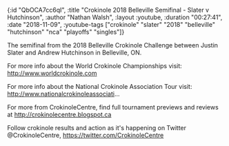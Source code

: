 {:id "QbOCA7cc6qI",
 :title "Crokinole 2018 Belleville Semifinal - Slater v Hutchinson",
 :author "Nathan Walsh",
 :layout :youtube,
 :duration "00:27:41",
 :date "2018-11-09",
 :youtube-tags
 ["crokinole"
  "slater"
  "2018"
  "belleville"
  "hutchinson"
  "nca"
  "playoffs"
  "singles"]}


The semifinal from the 2018 Belleville Crokinole Challenge between Justin Slater and Andrew Hutchinson in Belleville, ON.

For more info about the World Crokinole Championships visit: http://www.worldcrokinole.com

For more info about the National Crokinole Association Tour visit: http://www.nationalcrokinoleassociati...

For more from CrokinoleCentre, find full tournament previews and reviews at http://crokinolecentre.blogspot.ca

Follow crokinole results and action as it's happening on Twitter @CrokinoleCentre, https://twitter.com/CrokinoleCentre
